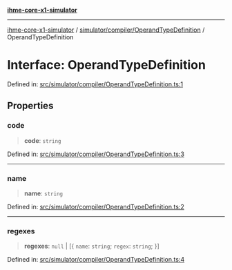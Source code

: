 [**ihme-core-x1-simulator**](../../../../README.md)

***

[ihme-core-x1-simulator](../../../../modules.md) / [simulator/compiler/OperandTypeDefinition](../README.md) / OperandTypeDefinition

# Interface: OperandTypeDefinition

Defined in: [src/simulator/compiler/OperandTypeDefinition.ts:1](https://github.com/ProgrammIt/CPU-Simulator/blob/3f9c46c26c2e1cba2638010869a3cab9b9c737f9/src/simulator/compiler/OperandTypeDefinition.ts#L1)

## Properties

### code

> **code**: `string`

Defined in: [src/simulator/compiler/OperandTypeDefinition.ts:3](https://github.com/ProgrammIt/CPU-Simulator/blob/3f9c46c26c2e1cba2638010869a3cab9b9c737f9/src/simulator/compiler/OperandTypeDefinition.ts#L3)

***

### name

> **name**: `string`

Defined in: [src/simulator/compiler/OperandTypeDefinition.ts:2](https://github.com/ProgrammIt/CPU-Simulator/blob/3f9c46c26c2e1cba2638010869a3cab9b9c737f9/src/simulator/compiler/OperandTypeDefinition.ts#L2)

***

### regexes

> **regexes**: `null` \| \[\{ `name`: `string`; `regex`: `string`; \}\]

Defined in: [src/simulator/compiler/OperandTypeDefinition.ts:4](https://github.com/ProgrammIt/CPU-Simulator/blob/3f9c46c26c2e1cba2638010869a3cab9b9c737f9/src/simulator/compiler/OperandTypeDefinition.ts#L4)
